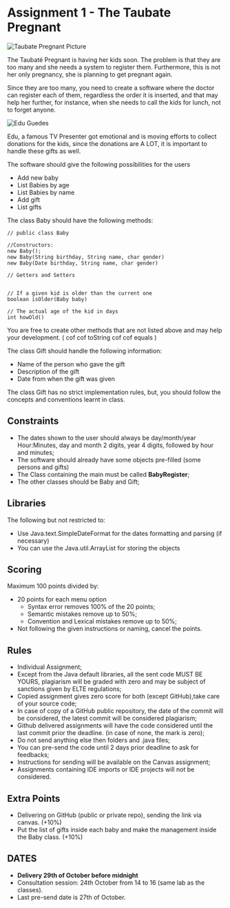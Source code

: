# Assignment 1 - The Taubate Pregnant

![Taubate Pregnant Picture](http://s2.glbimg.com/WbrblpkBMpk8y9riqM6040gUD4sdIs5pE77h-yAgkwdIoz-HdGixxa_8qOZvMp3w/s.glbimg.com/jo/g1/f/original/2012/11/07/falsa_gravida1.jpg)


The Taubaté Pregnant is having her kids soon. The problem is that they are too many and she needs a system to register them. Furthermore, this is not her only pregnancy, she is planning to get pregnant again.

Since they are too many, you need to create a software where the doctor can register each of them, regardless the order it is inserted, and that may help her further, for instance, when she needs to call the kids for lunch, not to forget anyone.

![Edu Guedes](https://pbs.twimg.com/media/Ch462kjWUAAtgZt.jpg)

Edu, a famous TV Presenter got emotional and is moving efforts to collect donations for the kids, since the donations are A LOT, it is important to handle these gifts as well.

The software should give the following possibilities for the users


* Add new baby
* List Babies by age
* List Babies by name
* Add gift
* List gifts


The class Baby should have the following methods:

    // public class Baby

    //Constructors:
    new Baby();
    new Baby(String birthday, String name, char gender)
    new Baby(Date birthday, String name, char gender)

    // Getters and Setters


    // If a given kid is older than the current one
    boolean isOlder(Baby baby)

    // The actual age of the kid in days
    int howOld()

You are free to create other methods that are not listed above and may help your development. ( cof cof toString cof cof equals )


The class Gift should handle the following information:

* Name of the person who gave the gift
* Description of the gift
* Date from when the gift was given

The class Gift has no strict implementation rules, but, you should follow the concepts and conventions learnt in class.




## Constraints
  * The dates shown to the user should always be day/month/year Hour:Minutes, day and month 2 digits, year 4 digits, followed by hour and minutes;
  * The software should already have some objects pre-filled (some persons and gifts)
  * The Class containing the main must be called **BabyRegister**;
  * The other classes should be Baby and Gift;


## Libraries
  The following but not restricted to:
  * Use Java.text.SimpleDateFormat for the dates formatting and parsing (if necessary)
  * You can use the Java.util.ArrayList for storing the objects

## Scoring
Maximum 100 points divided by:
  * 20 points for each menu option
    * Syntax error removes 100% of the 20 points;
    * Semantic mistakes remove up to 50%;
    * Convention and Lexical mistakes remove up to 50%;
  * Not following the given instructions or naming, cancel the points.  

## Rules
  * Individual Assignment;
  * Except from the Java default libraries, all the sent code MUST BE YOURS, plagiarism will be graded with zero and may be subject of sanctions given by ELTE regulations;
  * Copied assignment gives zero score for both (except GitHub),take care of your source code;
  * In case of copy of a GitHub public repository, the date of the commit will be considered, the latest commit will be considered plagiarism;
  * Github delivered assignments will have the code considered until the last commit prior the deadline. (in case of none, the mark is zero);
  * Do not send anything else then folders and .java files;
  * You can pre-send the code until 2 days prior deadline to ask for feedbacks;
  * Instructions for sending will be available on the Canvas assignment;
  * Assignments containing IDE imports or IDE projects will not be considered.


## Extra Points
  * Delivering on GitHub (public or private repo), sending the link via canvas. (+10%)
  * Put the list of gifts inside each baby and make the management inside the Baby class. (+10%)

## DATES
  * **Delivery 29th of October before midnight**
  * Consultation session: 24th October from 14 to 16 (same lab as the classes).
  * Last pre-send date is 27th of October.
